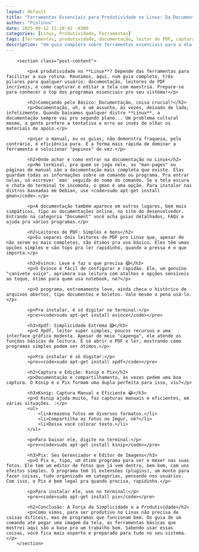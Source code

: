 ```yaml
---
layout: default
title: "Ferramentas Essenciais para Produtividade no Linux: Da Documentação à Edição de Imagens"
author: "Piolinux"
date: 2025-08-12 11:28:42 -0300
categories: [Linux, Produtividade, Ferramentas]
tags: [ferramentas, produtividade, documentação, leitor de PDF, captura de tela, ksnip, pix, evince, xpdf]
description: "Um guia completo sobre ferramentas essenciais para o dia a dia no Linux, cobrindo documentação, leitura de PDFs, captura de tela e edição de imagens."
---
```







        <section class="post-content">
            
            <p>A produtividade no **Linux**? Depende das ferramentas para facilitar a sua rotina. Reunimos, aqui, num guia completo, três pilares para qualquer usuário: documentação, leitores de PDF incríveis, e como capturar e editar a tela com maestria. Prepare-se para conhecer o top dos programas essenciais pro seu sistema!</p>
            
            <h2>Começando pelo Básico: Documentação, coisa crucial!</h2>
            <p>Documentação, uh, é um assunto, às vezes, deixado de lado, infelizmente. Quando baixamos qualquer distro **Linux**, a documentação sempre vai pro segundo plano... Um problema cultural mesmo, a gente prefere a tentativa e erro ao invés de olhar os materiais de apoio.</p>
            
            <p>Ler o manual, ou os guias, não demonstra fraqueza, pelo contrário, é eficiência pura. É a forma mais rápida de dominar a ferramenta e solucionar "pepinos" de vez.</p>
            
            <h2>Onde achar e como entrar na documentação no Linux</h2>
            <p>No terminal, pra quem se joga nele, as "man-pages" ou páginas de manual são a documentação mais completa que existe. Elas guardam todas as informações sobre um comando ou programa. Pra entrar nelas, só escrever `man` seguido do nome do comando. Se a tela escura e chata do terminal te incomoda, o gman é uma opção. Para instalar nas distros baseadas em Debian, use <code>sudo apt-get install gman</code>.</p>
            
            <p>A documentação também aparece em outros lugares, bem mais simpáticos, tipo as documentações online, no site do desenvolvedor. Entrando na categoria "Document" você acha guias detalhados, FAQs e ajuda pra vários programas.</p>
            
            <h2>Leitores de PDF: Simples e bons</h2>
            <p>Eu separei dois leitores de PDF pro Linux que, apesar de não serem os mais completos, são ótimos pra uso básico. Eles têm umas opções simples e são tops pra ler rapidinho, quando a pressa é o que importa.</p>
            
            <h3>Evince: Leve e faz o que precisa 😱</h3>
            <p>O Evince é fácil de configurar e rapidão. Ele, um genuíno "canivete suíço", aprimora sua leitura com atalhos e opções sensíveis ao toque, ótimo para quem usa notebook, né?</p>
            
            <p>O programa, extremamente leve, ainda checa o histórico de arquivos abertos, tipo documentos e boletos. Vale mesmo a pena usá-lo.</p>
            
            <p>Pra instalar, é só digitar no terminal:</p>
            <pre><code>sudo apt-get install evince</code></pre>
            
            <h3>Xpdf: Simplicidade Extrema 😱</h3>
            <p>O Xpdf, leitor super simples, poucos recursos e uma interface gráfica modesta. Apesar de meio "capenga", ele atende as funções básicas de leitura. É só abrir o PDF e ler, mostrando como programas simples podem ser ótimos.</p>
            
            <p>Pra instalar é só digitar:</p>
            <pre><code>sudo apt-get install xpdf</code></pre>
            
            <h2>Captura e Edição: Ksnip e Pix</h2>
            <p>Documentação e compartilhamento, às vezes pedem uma boa captura. O Ksnip e o Pix formam uma dupla perfeita para isso, viu?</p>
            
            <h3>Ksnip: Captura Manual e Eficiente 😂</h3>
            <p>O Ksnip ajuda muito, faz capturas manuais e eficientes, em várias situações. :</p>
            <ul>
                <li>Armazena fotos em diversos formatos.</li>
                <li>Compartilha as fotos no Imgur, né?</li>
                <li>Deixa você colocar texto.</li>
            </ul>
            
            <p>Para baixar ele, digite no terminal:</p>
            <pre><code>sudo apt-get install ksnip</code></pre>
            
            <h3>Pix: Seu Gerenciador e Editor de Imagens</h3>
            <p>O Pix é, tipo, um ótimo programa para ver e mexer nas suas fotos. Ele tem um editor de fotos que já vem dentro, bem bom, com uns efeitos simples. O programa tem 31 extensões (plugins), um monte para fazer coisas, tudo organizado em categorias, pensando nos usuários. Com isso, o Pix é bem legal pra quando precisa, rapidinho.</p>
            
            <p>Para instalar ele, use no terminal:</p>
            <pre><code>sudo apt-get install pix</code></pre>
            
            <h2>Conclusão: A Força da Simplicidade e a Produtividade</h2>
            <p>Como vimos, para ser produtivo no Linux não precisa de coisas difíceis, mas de programas que funcionam bem. Do guia de um comando até pegar uma imagem da tela, as ferramentas básicas que mostrei aqui são a base pra um trabalho bom. Sabendo usar essas coisas, você fica mais esperto e preparado para tudo no seu sistema.</p>
        </section>
 

